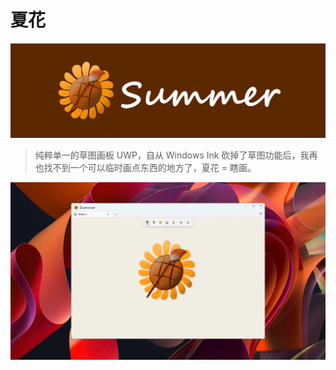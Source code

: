 # 夏花
![title.png](Assets/banner.jpg)

> 纯粹单一的草图画板 UWP，自从 Windows Ink 砍掉了草图功能后，我再也找不到一个可以临时画点东西的地方了，夏花 = 瞎画。

![screenshot.jpg](Assets/screenshot.png)
